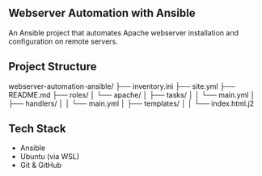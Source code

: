 ## Webserver Automation with Ansible

An Ansible project that automates Apache webserver installation and configuration on remote servers.

## Project Structure
webserver-automation-ansible/
├── inventory.ini
├── site.yml
├── README.md
├── roles/
│   └── apache/
│       ├── tasks/
│       │   └── main.yml
│       ├── handlers/
│       │   └── main.yml
│       ├── templates/
│       │   └── index.html.j2

## Tech Stack
- Ansible
- Ubuntu (via WSL)
- Git & GitHub
